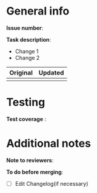# General info
<!--Delete or put N/A for any irrelevant sections-->

**Issue number**: <!--Issue Number-->

**Task description**: 

 - Change 1
 - Change 2
 
<!-- What changed? What does this do? Provide screenshots if necessary--> 
| Original   | Updated|
|:---------------:|:---------------:|
|<!--** original screenshot **--> | <!--** updated screenshot **-->|

# Testing

**Test coverage** :
<!-- Unit tested/manual testing only/ Some actual metrics -->

# Additional notes

**Note to reviewers**:
<!-- Special instructions for testing this code-->

**To do before merging**:
- [ ] Edit Changelog(if necessary)
